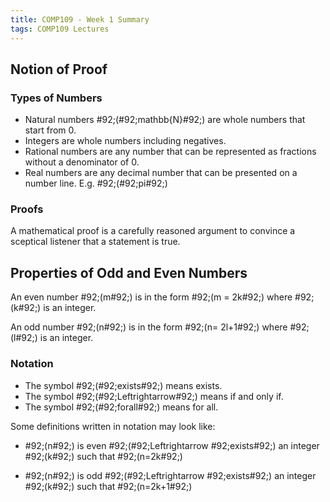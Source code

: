 ```yaml
---
title: COMP109 - Week 1 Summary
tags: COMP109 Lectures
---
```

## Notion of Proof
### Types of Numbers
* Natural numbers \#92;(\#92;mathbb{N}\#92;) are whole numbers that start from 0.
* Integers are whole numbers including negatives.
* Rational numbers are any number that can be represented as fractions without a denominator of 0.
* Real numbers are any decimal number that can be presented on a number line. E.g. \#92;(\#92;pi\#92;)

### Proofs
A mathematical proof is a carefully reasoned argument to convince a sceptical listener that a statement is true.

## Properties of Odd and Even Numbers
An even number \#92;(m\#92;) is in the form \#92;(m = 2k\#92;) where \#92;(k\#92;) is an integer.

An odd number \#92;(n\#92;) is in the form \#92;(n= 2l+1\#92;) where \#92;(l\#92;) is an integer.

### Notation
* The symbol \#92;(\#92;exists\#92;) means exists.
* The symbol \#92;(\#92;Leftrightarrow\#92;) means if and only if. 
* The symbol \#92;(\#92;forall\#92;) means for all.

Some definitions written in notation may look like:

* \#92;(n\#92;) is even \#92;(\#92;Leftrightarrow \#92;exists\#92;)  an integer \#92;(k\#92;) such that \#92;(n=2k\#92;)

* \#92;(n\#92;) is odd \#92;(\#92;Leftrightarrow \#92;exists\#92;)  an integer \#92;(k\#92;) such that \#92;(n=2k+1\#92;)
